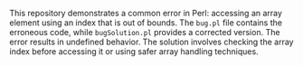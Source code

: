 This repository demonstrates a common error in Perl: accessing an array element using an index that is out of bounds.  The `bug.pl` file contains the erroneous code, while `bugSolution.pl` provides a corrected version. The error results in undefined behavior.  The solution involves checking the array index before accessing it or using safer array handling techniques.